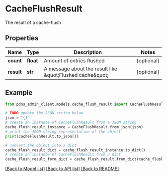 # CacheFlushResult

The result of a cache-flush

## Properties

Name | Type | Description | Notes
------------ | ------------- | ------------- | -------------
**count** | **float** | Amount of entries flushed | [optional] 
**result** | **str** | A message about the result like \&quot;Flushed cache\&quot; | [optional] 

## Example

```python
from pdns_admin_client.models.cache_flush_result import CacheFlushResult

# TODO update the JSON string below
json = "{}"
# create an instance of CacheFlushResult from a JSON string
cache_flush_result_instance = CacheFlushResult.from_json(json)
# print the JSON string representation of the object
print(CacheFlushResult.to_json())

# convert the object into a dict
cache_flush_result_dict = cache_flush_result_instance.to_dict()
# create an instance of CacheFlushResult from a dict
cache_flush_result_form_dict = cache_flush_result.from_dict(cache_flush_result_dict)
```
[[Back to Model list]](../README.md#documentation-for-models) [[Back to API list]](../README.md#documentation-for-api-endpoints) [[Back to README]](../README.md)


